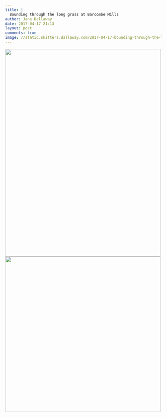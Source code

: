 ```yaml
---
title: |
  Bounding through the long grass at Barcombe Mills
author: Jane Dallaway
date: 2017-04-17 21:13
layout: post
comments: true
image: //static.skitters.dallaway.com/2017-04-17-bounding-through-the-long-grass-at-barcombe-mills-thumb-IMG_3820.JPG
---
```


<div>
        <a href="//static.skitters.dallaway.com/2017-04-17-bounding-through-the-long-grass-at-barcombe-mills-fullsize-IMG_3820.JPG">
          <img src="//static.skitters.dallaway.com/2017-04-17-bounding-through-the-long-grass-at-barcombe-mills-thumb-IMG_3820.JPG" width="500" height="667"/>
        </a>
      </div><div>
        <a href="//static.skitters.dallaway.com/2017-04-17-bounding-through-the-long-grass-at-barcombe-mills-fullsize-IMG_3821.JPG">
          <img src="//static.skitters.dallaway.com/2017-04-17-bounding-through-the-long-grass-at-barcombe-mills-thumb-IMG_3821.JPG" width="500" height="500"/>
        </a>
      </div>


  
      